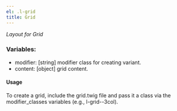 ```yaml
---
el: .l-grid
title: Grid
---
```

_Layout for Grid_

### Variables:
* modifier: [string] modifier class for creating variant.
* content: [object] grid content.

#### Usage
To create a grid, include the grid.twig file and pass it a class via the
modifier_classes variables (e.g., l-grid--3col).